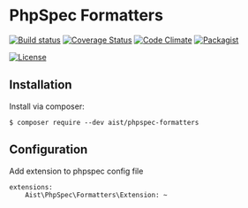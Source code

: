 # PhpSpec Formatters

[![Build status][Master image]][Master]
[![Coverage Status][Master coverage image]][Master coverage]
[![Code Climate][Code Climate image]][Code Climate]
[![Packagist][Packagist image]][Packagist]

[![License][License image]][License]

## Installation

Install via composer:

```console
$ composer require --dev aist/phpspec-formatters
```

## Configuration
Add extension to phpspec config file
```
extensions:
    Aist\PhpSpec\Formatters\Extension: ~
```


  [Master image]: https://img.shields.io/travis/ma-si/phpspec-formatters/master.svg?style=flat-square
  [Master]: https://secure.travis-ci.org/ma-si/phpspec-formatters
  [Master coverage image]: https://img.shields.io/coveralls/ma-si/phpspec-formatters/master.svg?style=flat-square
  [Master coverage]: https://coveralls.io/r/ma-si/phpspec-formatters?branch=master
  [Code Climate image]: https://img.shields.io/codeclimate/github/ma-si/phpspec-formatters.svg?style=flat-square
  [Code Climate]: https://codeclimate.com/github/ma-si/phpspec-formatters
  [Packagist image]: https://img.shields.io/packagist/v/aist/phpspec-formatters.svg?style=flat-square
  [Packagist]: https://packagist.org/packages/aist/phpspec-formatters
  [License image]: https://poser.pugx.org/aist/phpspec-formatters/license?format=flat-square
  [License]: https://opensource.org/licenses/BSD-3-Clause
